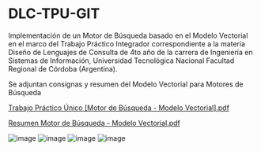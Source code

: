 # DLC-TPU-GIT

Implementación de un Motor de Búsqueda basado en el Modelo Vectorial en el marco del Trabajo Práctico Integrador correspondiente a 
la materia Diseño de Lenguajes de Consulta de 4to año
de la carrera de Ingeniería en Sistemas de Información, Universidad Tecnológica Nacional Facultad Regional de Córdoba (Argentina).

Se adjuntan consignas y resumen del Modelo Vectorial para Motores de Búsqueda

[Trabajo Práctico Único [Motor de Búsqueda - Modelo Vectorial].pdf](https://github.com/valentinogiardino/DLC-TPU-GIT/files/8758396/Trabajo.Practico.Unico.Motor.de.Busqueda.-.Modelo.Vectorial.pdf)

[Resumen Motor de Búsqueda - Modelo Vectorial.pdf](https://github.com/valentinogiardino/DLC-TPU-GIT/files/8758398/Resumen.Motor.de.Busqueda.-.Modelo.Vectorial.pdf)

![image](https://user-images.githubusercontent.com/77643678/174399786-84ac3c99-a51e-4dae-9016-9fbcce53744e.png)
![image](https://user-images.githubusercontent.com/77643678/174399842-583772f2-b868-4e5c-825f-344e693c2ea9.png)
![image](https://user-images.githubusercontent.com/77643678/174399862-bded27ce-523c-45ed-bc38-212ec7b7b76a.png)
![image](https://user-images.githubusercontent.com/77643678/174399907-06ca6e91-66d8-4f39-a8ec-0588cb234ce7.png)
